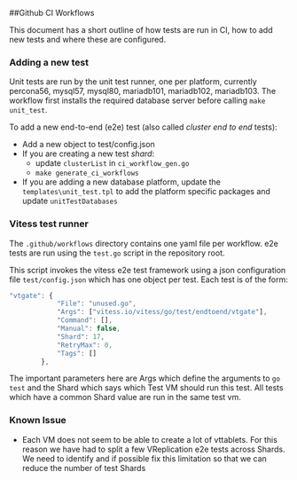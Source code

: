 ##Github CI Workflows

This document has a short outline of how tests are run in CI, how to add new tests and where these are configured.

### Adding a new test

Unit tests are run by the unit test runner, one per platform, currently percona56, mysql57, mysql80, mariadb101, mariadb102, mariadb103.
The workflow first installs the required database server before calling `make unit_test`.

To add a new end-to-end (e2e) test (also called _cluster end to end_ tests):
* Add a new object to test/config.json
* If you are creating a new test _shard_:
  * update `clusterList` in `ci_workflow_gen.go`
  * `make generate_ci_workflows`
* If you are adding a new database platform, update the `templates\unit_test.tpl` to add 
  the platform specific packages and update `unitTestDatabases`


### Vitess test runner
The `.github/workflows` directory contains one yaml file per workflow. e2e tests are run using the `test.go` script 
in the repository root.

This script invokes the vitess e2e test framework using a json configuration file `test/config.json` which has one object per test. 
Each test is of the form:

```javascript
"vtgate": {
			"File": "unused.go",
			"Args": ["vitess.io/vitess/go/test/endtoend/vtgate"],
			"Command": [],
			"Manual": false,
			"Shard": 17,
			"RetryMax": 0,
			"Tags": []
		},
```
The important parameters here are Args which define the arguments to `go test` and the Shard which says 
which Test VM should run this test. All tests which have a common Shard value are run in the same test vm.

### Known Issue

* Each VM does not seem to be able to create a lot of vttablets. For this reason we have had to split a few VReplication 
e2e tests across Shards. We need to identify and if possible fix this limitation so that we can reduce the number of test Shards
  